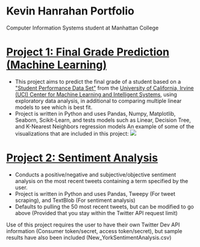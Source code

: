 # Kevin Hanrahan Portfolio
Computer Information Systems student at Manhattan College

# [Project 1: Final Grade Prediction (Machine Learning)](https://github.com/k-x-h/FinalGradePrediction)
+ This project aims to predict the final grade of a student based on a ["Student Performance Data Set"](https://archive.ics.uci.edu/ml/datasets/Student+Performance) from the [University of California, Irvine (UCI) Center for Machine Learning and Intelligent Systems](https://cml.ics.uci.edu/), using exploratory data analysis, in additional to comparing multiple linear models to see which is best fit.
+ Project is written in Python and uses Pandas, Numpy, Matplotlib, Seaborn, Scikit-Learn, and tests models such as Linear, Decision Tree, and K-Nearest Neighbors regression models
An example of some of the visualizations that are included in this project:
![](https://im2.ezgif.com/tmp/ezgif-2-acd45f73a0c9.gif)

# [Project 2: Sentiment Analysis](https://github.com/k-x-h/Sentiment-Analysis)
+ Conducts a positive/negative and subjective/objective sentiment analysis on the most recent tweets containing a term specified by the user.
+ Project is written in Python and uses Pandas, Tweepy (For tweet scraping), and TextBlob (For sentiment analysis)
+ Defaults to pulling the 50 most recent tweets, but can be modified to go above (Provided that you stay within the Twitter API request limit)

Use of this project requires the user to have their own Twitter Dev API information (Consumer token/secret, access token/secret), but sample results have also been included (New_YorkSentimentAnalysis.csv)



